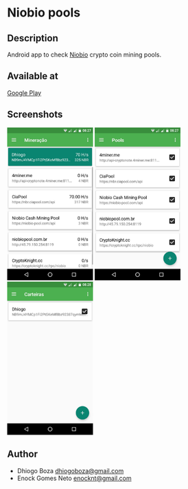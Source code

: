 # Niobio pools

## Description
Android app to check [Niobio](https://niobiocash.org/) crypto coin mining pools.

## Available at
[Google Play](https://play.google.com/store/apps/details?id=com.dbz.niobiopools)

## Screenshots
<img src="/metadata/screenshots/mining.jpg?raw=true" width="200" title="Mining">
<img src="/metadata/screenshots/pools.jpg?raw=true" width="200" title="Pools">
<img src="/metadata/screenshots/wallets.jpg?raw=true" width="200" title="Wallets">

## Author
* Dhiogo Boza <dhiogoboza@gmail.com>
* Enock Gomes Neto <enocknt@gmail.com>
